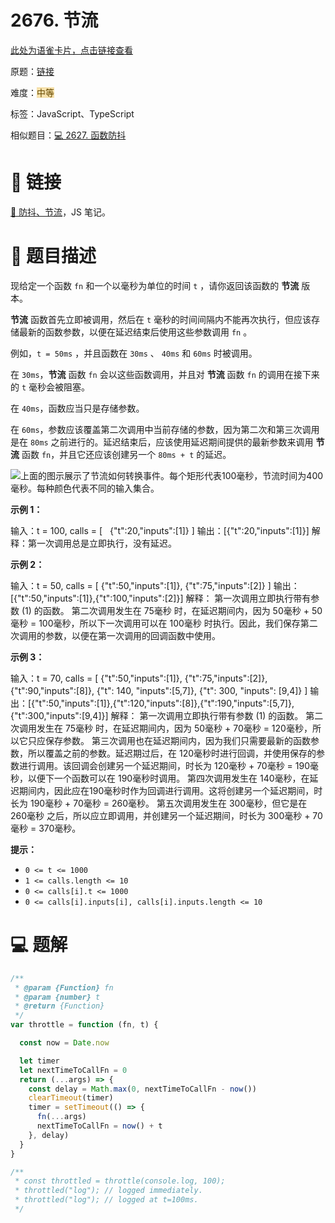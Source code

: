 # 2676. 节流

[此处为语雀卡片，点击链接查看](https://www.yuque.com/docs/178778844#VWlEQ)

原题：[链接](https://leetcode.cn/problems/throttle/description/)

难度：<font style="background:#F6E1AC;color:#664900">中等</font>

标签：JavaScript、TypeScript

相似题目：[💻 2627. 函数防抖](https://www.yuque.com/huyouda/leetcode/2627)

# 🔗 链接
[💼 防抖、节流](https://www.yuque.com/huyouda/programming-public/cb8ouo5mzidfs809)，JS 笔记。

# 📝 题目描述
现给定一个函数 `fn` 和一个以毫秒为单位的时间 `t` ，请你返回该函数的 **节流** 版本。

**节流** 函数首先立即被调用，然后在 `t` 毫秒的时间间隔内不能再次执行，但应该存储最新的函数参数，以便在延迟结束后使用这些参数调用 `fn` 。

例如，`t = 50ms` ，并且函数在 `30ms` 、 `40ms` 和 `60ms` 时被调用。

在 `30ms`，**节流** 函数 `fn` 会以这些函数调用，并且对 **节流** 函数 `fn` 的调用在接下来的 `t` 毫秒会被阻塞。

在 `40ms`，函数应当只是存储参数。

在 `60ms`，参数应该覆盖第二次调用中当前存储的参数，因为第二次和第三次调用是在 `80ms` 之前进行的。延迟结束后，应该使用延迟期间提供的最新参数来调用 **节流** 函数 `fn`，并且它还应该创建另一个 `80ms + t` 的延迟。

![](https://assets.leetcode.com/uploads/2023/04/08/screen-shot-2023-04-08-at-120313-pm.png)上面的图示展示了节流如何转换事件。每个矩形代表100毫秒，节流时间为400毫秒。每种颜色代表不同的输入集合。



**示例 1：**

输入：t = 100,
calls = [
  {"t":20,"inputs":[1]}
]
输出：[{"t":20,"inputs":[1]}]
解释：第一次调用总是立即执行，没有延迟。

**示例 2：**

输入：t = 50,
calls = [
  {"t":50,"inputs":[1]},
  {"t":75,"inputs":[2]}
]
输出：[{"t":50,"inputs":[1]},{"t":100,"inputs":[2]}]
解释：
第一次调用立即执行带有参数 (1) 的函数。
第二次调用发生在 75毫秒 时，在延迟期间内，因为 50毫秒 + 50毫秒 = 100毫秒，所以下一次调用可以在 100毫秒 时执行。因此，我们保存第二次调用的参数，以便在第一次调用的回调函数中使用。

**示例 3：**

输入：t = 70,
calls = [
  {"t":50,"inputs":[1]},
  {"t":75,"inputs":[2]},
  {"t":90,"inputs":[8]},
  {"t": 140, "inputs":[5,7]},
  {"t": 300, "inputs": [9,4]}
]
输出：[{"t":50,"inputs":[1]},{"t":120,"inputs":[8]},{"t":190,"inputs":[5,7]},{"t":300,"inputs":[9,4]}]
解释：
第一次调用立即执行带有参数 (1) 的函数。
第二次调用发生在 75毫秒 时，在延迟期间内，因为 50毫秒 + 70毫秒 = 120毫秒，所以它只应保存参数。
第三次调用也在延迟期间内，因为我们只需要最新的函数参数，所以覆盖之前的参数。延迟期过后，在 120毫秒时进行回调，并使用保存的参数进行调用。该回调会创建另一个延迟期间，时长为 120毫秒 + 70毫秒 = 190毫秒，以便下一个函数可以在 190毫秒时调用。
第四次调用发生在 140毫秒，在延迟期间内，因此应在190毫秒时作为回调进行调用。这将创建另一个延迟期间，时长为 190毫秒 + 70毫秒 = 260毫秒。
第五次调用发生在 300毫秒，但它是在 260毫秒 之后，所以应立即调用，并创建另一个延迟期间，时长为 300毫秒 + 70毫秒 = 370毫秒。

**提示：**

+ `0 <= t <= 1000`
+ `1 <= calls.length <= 10`
+ `0 <= calls[i].t <= 1000`
+ `0 <= calls[i].inputs[i], calls[i].inputs.length <= 10`

# 💻 题解
```javascript
/**
 * @param {Function} fn
 * @param {number} t
 * @return {Function}
 */
var throttle = function (fn, t) {

  const now = Date.now

  let timer
  let nextTimeToCallFn = 0
  return (...args) => {
    const delay = Math.max(0, nextTimeToCallFn - now())
    clearTimeout(timer)
    timer = setTimeout(() => {
      fn(...args)
      nextTimeToCallFn = now() + t
    }, delay)
  }
}

/**
 * const throttled = throttle(console.log, 100);
 * throttled("log"); // logged immediately.
 * throttled("log"); // logged at t=100ms.
 */
```

